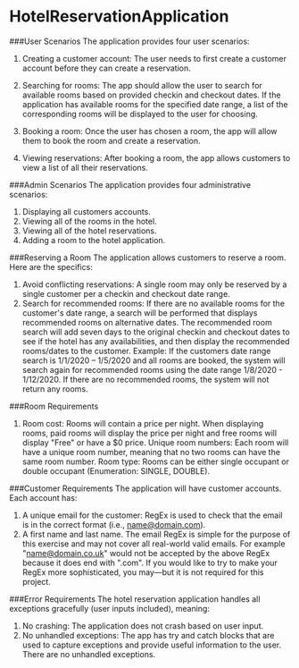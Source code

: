 # HotelReservationApplication
 ###User Scenarios
The application provides four user scenarios:

1. Creating a customer account: The user needs to first create a customer account before they can create a reservation.

2. Searching for rooms: The app should allow the user to search for available rooms based on provided checkin and checkout dates. If the application has available rooms for the specified date range, a list of the corresponding rooms will be displayed to the user for choosing.

3. Booking a room: Once the user has chosen a room, the app will allow them to book the room and create a reservation.

4. Viewing reservations: After booking a room, the app allows customers to view a list of all their reservations.

###Admin Scenarios
The application provides four administrative scenarios:

1. Displaying all customers accounts.
2. Viewing all of the rooms in the hotel.
3. Viewing all of the hotel reservations.
4. Adding a room to the hotel application.

###Reserving a Room
The application allows customers to reserve a room. Here are the specifics:

1. Avoid conflicting reservations: A single room may only be reserved by a single customer per a checkin and checkout date range.
2. Search for recommended rooms: If there are no available rooms for the customer's date range, a search will be performed that displays recommended rooms on alternative dates. The recommended room search will add seven days to the original checkin and checkout dates to see if the hotel has any availabilities, and then display the recommended rooms/dates to the customer.
Example: If the customers date range search is 1/1/2020 – 1/5/2020 and all rooms are booked, the system will search again for recommended rooms using the date range 1/8/2020 - 1/12/2020. If there are no recommended rooms, the system will not return any rooms.

###Room Requirements

1. Room cost: Rooms will contain a price per night. When displaying rooms, paid rooms will display the price per night and free rooms will display "Free" or have a $0 price. Unique room numbers: Each room will have a unique room number, meaning that no two rooms can have the same room number. Room type: Rooms can be either single occupant or double occupant (Enumeration: SINGLE, DOUBLE).

###Customer Requirements
The application will have customer accounts. Each account has:

1. A unique email for the customer: RegEx is used to check that the email is in the correct format (i.e., name@domain.com).
2. A first name and last name.
The email RegEx is simple for the purpose of this exercise and may not cover all real-world valid emails.
For example "name@domain.co.uk" would not be accepted by the above RegEx because it does end with ".com". If you would like to try to make your RegEx more sophisticated, you may—but it is not required for this project.

###Error Requirements
The hotel reservation application handles all exceptions gracefully (user inputs included), meaning:

1. No crashing: The application does not crash based on user input.
2. No unhandled exceptions: The app has try and catch blocks that are used to capture exceptions and provide useful information to the user. There are no unhandled exceptions.
